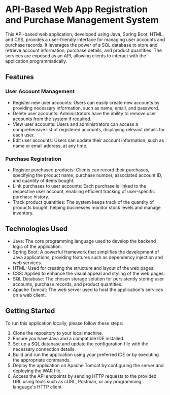 # API-Based Web App Registration and Purchase Management System

This API-based web application, developed using Java, Spring Boot, HTML, and CSS, provides a user-friendly interface for managing user accounts and purchase records. It leverages the power of a SQL database to store and retrieve account information, purchase details, and product quantities. The services are exposed as an API, allowing clients to interact with the application programmatically.

## Features

### User Account Management
- Register new user accounts: Users can easily create new accounts by providing necessary information, such as name, email, and password.
- Delete user accounts: Administrators have the ability to remove user accounts from the system if required.
- View user accounts: Users and administrators can access a comprehensive list of registered accounts, displaying relevant details for each user.
- Edit user accounts: Users can update their account information, such as name or email address, at any time.

### Purchase Registration
- Register purchased products: Clients can record their purchases, specifying the product name, purchase number, associated account ID, and quantity of items bought.
- Link purchases to user accounts: Each purchase is linked to the respective user account, enabling efficient tracking of user-specific purchase history.
- Track product quantities: The system keeps track of the quantity of products bought, helping businesses monitor stock levels and manage inventory.

## Technologies Used

- Java: The core programming language used to develop the backend logic of the application.
- Spring Boot: A powerful framework that simplifies the development of Java applications, providing features such as dependency injection and web services.
- HTML: Used for creating the structure and layout of the web pages.
- CSS: Applied to enhance the visual appeal and styling of the web pages.
- SQL Database: The chosen storage solution for persistently storing user accounts, purchase records, and product quantities.
- Apache Tomcat: The web server used to host the application's services on a web client.

## Getting Started

To run this application locally, please follow these steps:

1. Clone the repository to your local machine.
2. Ensure you have Java and a compatible IDE installed.
3. Set up a SQL database and update the configuration file with the necessary connection details.
4. Build and run the application using your preferred IDE or by executing the appropriate commands.
5. Deploy the application on Apache Tomcat by configuring the server and deploying the WAR file.
6. Access the API endpoints by sending HTTP requests to the provided URL using tools such as cURL, Postman, or any programming language's HTTP client.
